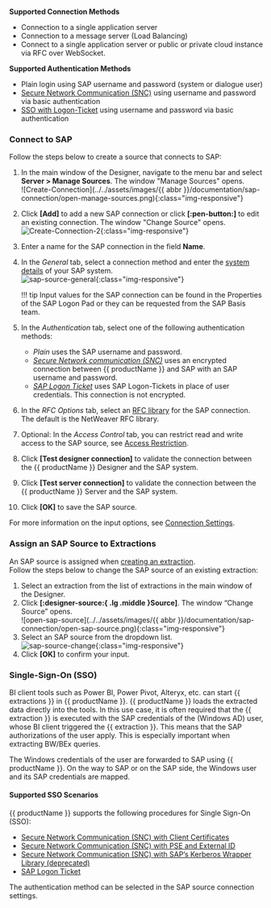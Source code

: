 
**Supported Connection Methods** 

- Connection to a single application server
- Connection to a message server (Load Balancing) 
- Connect to a single application server or public or private cloud instance via RFC over WebSocket.

**Supported Authentication Methods**

- Plain login using SAP username and password (system or dialogue user)
- [Secure Network Communication (SNC)](snc-authentication.md) using username and password via basic authentication
- [SSO with Logon-Ticket](sso-with-logon-ticket.md) using username and password via basic authentication

### Connect to SAP

Follow the steps below to create a source that connects to SAP:

1. In the main window of the Designer, navigate to the menu bar and select **Server > Manage Sources**. The window "Manage Sources" opens.  <br>
![Create-Connection](../../assets/images/{{ abbr }}/documentation/sap-connection/open-manage-sources.png){:class="img-responsive"}
2. Click **[Add]** to add a new SAP connection or click **[:pen-button:]** to edit an existing connection. The window "Change Source" opens. <br>
![Create-Connection-2](../../assets/images/documentation/sap-connection/sap-source-manage.png){:class="img-responsive"}
3. Enter a name for the SAP connection in the field **Name**.
4. In the *General* tab, select a connection method and enter the [system details](settings.md#link) of your SAP system. <br>
![sap-source-general](../../assets/images/documentation/sap-connection/sap-source-general.png){:class="img-responsive"}

	!!! tip
		Input values for the SAP connection can be found in the Properties of the SAP Logon Pad or they can be requested from the SAP Basis team.
		
5. In the *Authentication* tab, select one of the following authentication methods:
	- *Plain* uses the SAP username and password.
	- [*Secure Network communication (SNC)*](snc-authentication.md) uses an encrypted connection between {{ productName }} and SAP with an SAP username and password.
	- [*SAP Logon Ticket*](sso-with-logon-ticket.md) uses SAP Logon-Tickets in place of user credentials. This connection is not encrypted.
6. In the *RFC Options* tab, select an [RFC library](settings.md#rfc-libraries) for the SAP connection. The default is the NetWeaver RFC library.
7. Optional: In the *Access Control* tab, you can restrict read and write access to the SAP source, see [Access Restriction](#link).
8. Click **[Test designer connection]** to validate the connection between the {{ productName }} Designer and the SAP system. 
9. Click **[Test server connection]** to validate the connection between the {{ productName }} Server and the SAP system. 
10. Click **[OK]** to save the SAP source.

For more information on the input options, see [Connection Settings](settings.md).

### Assign an SAP Source to Extractions

An SAP source is assigned when [creating an extraction](#link). <br>
Follow the steps below to change the SAP source of an existing extraction:

1. Select an extraction from the list of extractions in the main window of the Designer.
2. Click **[:designer-source:{ .lg .middle }Source]**. The window “Change Source” opens.<br>
![open-sap-source](../../assets/images/{{ abbr }}/documentation/sap-connection/open-sap-source.png){:class="img-responsive"}
3. Select an SAP source from the dropdown list.<br>
![sap-source-change](../../assets/images/documentation/sap-connection/sap-source-change.png){:class="img-responsive"}
4. Click **[OK]** to confirm your input.

### Single-Sign-On (SSO)

BI client tools such as Power BI, Power Pivot, Alteryx, etc. can start {{ extractions }} in {{ productName }}. 
{{ productName }} loads the extracted data directly into the tools. 
In this use case, it is often required that the {{ extraction }} is executed with the SAP credentials of the (Windows AD) user, whose BI client triggered the {{ extraction }}. 
This means that the SAP authorizations of the user apply. This is especially important when extracting BW/BEx queries.

The Windows credentials of the user are forwarded to SAP using {{ productName }}. 
On the way to SAP or on the SAP side, the Windows user and its SAP credentials are mapped.

#### Supported SSO Scenarios

{{ productName }} supports the following procedures for Single Sign-On (SSO):

- [Secure Network Communication (SNC) with Client Certificates](../../knowledge-base/sso-with-client-certificates.md)
- [Secure Network Communication (SNC) with PSE and External ID](../../knowledge-base/sso-with-external-id.md)
- [Secure Network Communication (SNC) with SAP’s Kerberos Wrapper Library (deprecated)](../../knowledge-base/sso-with-kerberos-snc.md)
- [SAP Logon Ticket](../../knowledge-base/sso-with-logon-ticket.md)

The authentication method can be selected in the SAP source connection settings.
